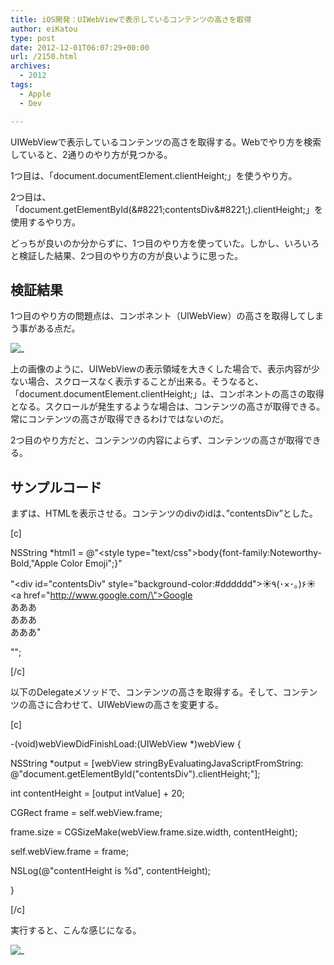 ```yaml
---
title: iOS開発：UIWebViewで表示しているコンテンツの高さを取得
author: eiKatou
type: post
date: 2012-12-01T06:07:29+00:00
url: /2150.html
archives:
  - 2012
tags:
  - Apple
  - Dev

---
```

UIWebViewで表示しているコンテンツの高さを取得する。Webでやり方を検索していると、2通りのやり方が見つかる。

1つ目は、「document.documentElement.clientHeight;」を使うやり方。
  
2つ目は、「document.getElementById(\&#8221;contentsDiv\&#8221;).clientHeight;」を使用するやり方。

どっちが良いのか分からずに、1つ目のやり方を使っていた。しかし、いろいろと検証した結果、2つ目のやり方の方が良いように思った。

## 検証結果

1つ目のやり方の問題点は、コンポネント（UIWebView）の高さを取得してしまう事がある点だ。
  
![_](/uploads/2012/12/20121201b.jpg)
  
上の画像のように、UIWebViewの表示領域を大きくした場合で、表示内容が少ない場合、スクロースなく表示することが出来る。そうなると、「document.documentElement.clientHeight;」は、コンポネントの高さの取得となる。スクロールが発生するような場合は、コンテンツの高さが取得できる。常にコンテンツの高さが取得できるわけではないのだ。

2つ目のやり方だと、コンテンツの内容によらず、コンテンツの高さが取得できる。

## サンプルコード

まずは、HTMLを表示させる。コンテンツのdivのidは、&#8221;contentsDiv&#8221;とした。
  
[c]
  
NSString *html1 = @"<html><head><style type=\"text/css\">body{font-family:Noteworthy-Bold,\"Apple Color Emoji\";}</style></head>"
          
"<body><div id=\"contentsDiv\" style=\"background-color:#dddddd\">☀٩(･×･｡)۶☀<br><a href=\"http://www.google.com/\">Google</a><br>あああ<br>あああ<br>あああ</div></body>"
          
"</html>";
  
[/c] 

以下のDelegateメソッドで、コンテンツの高さを取得する。そして、コンテンツの高さに合わせて、UIWebViewの高さを変更する。
  
[c]
  
-(void)webViewDidFinishLoad:(UIWebView *)webView {
      
NSString *output = [webView stringByEvaluatingJavaScriptFromString: @"document.getElementById(\"contentsDiv\").clientHeight;"];
      
int contentHeight = [output intValue] + 20;

CGRect frame = self.webView.frame;
      
frame.size = CGSizeMake(webView.frame.size.width, contentHeight);
      
self.webView.frame = frame;

NSLog(@"contentHeight is %d", contentHeight);
  
}
  
[/c] 

実行すると、こんな感じになる。
  
![_](/uploads/2012/12/20121201a.jpg)

 [1]: /uploads/2012/12/20121201b.jpg
 [2]: /uploads/2012/12/20121201a.jpg
